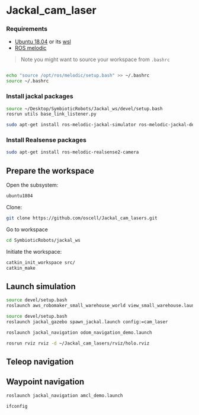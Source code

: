 # Jackal_cam_laser
### Requirements

- [Ubuntu 18.04](https://releases.ubuntu.com/18.04/) or its [wsl](https://ubuntu.com/tutorials/install-ubuntu-on-wsl2-on-windows-10#1-overview)
- [ROS melodic](https://wiki.ros.org/melodic/Installation/Ubuntu) 

> Note you might want to source your workspace from `.bashrc`

```bash

echo "source /opt/ros/melodic/setup.bash" >> ~/.bashrc
source ~/.bashrc
```

### Install jackal packages

```bash
source ~/Desktop/SymbioticRobots/Jackal_ws/devel/setup.bash
rosrun utils base_link_listener.py
```

```bash
sudo apt-get install ros-melodic-jackal-simulator ros-melodic-jackal-desktop ros-melodic-jackal-navigation -y
```

### Install Realsense packages

```bash
sudo apt-get install ros-melodic-realsense2-camera
```

## Prepare the workspace
Open the subsystem:

```bash
ubuntu1804
```

Clone: 

```bash
git clone https://github.com/oscell/Jackal_cam_lasers.git
```

Go to workspace

```bash
cd SymbioticRobots/jackal_ws
```

Initiate the workspace:

```bash
catkin_init_workspace src/
catkin_make
```
## Launch simulation

```bash
source devel/setup.bash
roslaunch aws_robomaker_small_warehouse_world view_small_warehouse.launch
```

```bash
source devel/setup.bash
roslaunch jackal_gazebo spawn_jackal.launch config:=cam_laser
```

```bash
roslaunch jackal_navigation odom_navigation_demo.launch
```

```bash
rosrun rviz rviz -d ~/Jackal_cam_lasers/rviz/holo.rviz
```

## Teleop navigation


## Waypoint navigation

```bash
roslaunch jackal_navigation amcl_demo.launch
```


```bash
ifconfig
```
